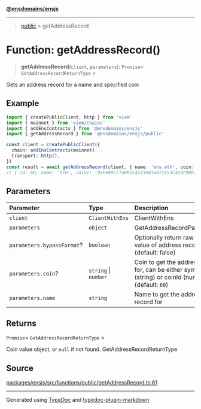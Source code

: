 [**@ensdomains/ensjs**](../README.md)

---

> [public](README.md) > getAddressRecord

# Function: getAddressRecord()

> **getAddressRecord**(`client`, `parameters`): `Promise`\< `GetAddressRecordReturnType` \>

Gets an address record for a name and specified coin

## Example

```ts
import { createPublicClient, http } from 'viem'
import { mainnet } from 'viem/chains'
import { addEnsContracts } from '@ensdomains/ensjs'
import { getAddressRecord } from '@ensdomains/ensjs/public'

const client = createPublicClient({
  chain: addEnsContracts(mainnet),
  transport: http(),
})
const result = await getAddressRecord(client, { name: 'ens.eth', coin: 'ETH' })
// { id: 60, name: 'ETH , value: '0xFe89cc7aBB2C4183683ab71653C4cdc9B02D44b7' }
```

## Parameters

| Parameter                  | Type                 | Description                                                                                          |
| :------------------------- | :------------------- | :--------------------------------------------------------------------------------------------------- |
| `client`                   | `ClientWithEns`      | ClientWithEns                                                                                        |
| `parameters`               | `object`             | GetAddressRecordParameters                                                                           |
| `parameters.bypassFormat`? | `boolean`            | Optionally return raw bytes value of address record (default: false)                                 |
| `parameters.coin`?         | `string` \| `number` | Coin to get the address record for, can be either symbol (string) or coinId (number) (default: `60`) |
| `parameters.name`          | `string`             | Name to get the address record for                                                                   |

## Returns

`Promise`\< `GetAddressRecordReturnType` \>

Coin value object, or `null` if not found. GetAddressRecordReturnType

## Source

[packages/ensjs/src/functions/public/getAddressRecord.ts:61](https://github.com/ensdomains/ensjs/blob/1b90b888/packages/ensjs/src/functions/public/getAddressRecord.ts#L61)

---

Generated using [TypeDoc](https://typedoc.org/) and [typedoc-plugin-markdown](https://www.npmjs.com/package/typedoc-plugin-markdown)
